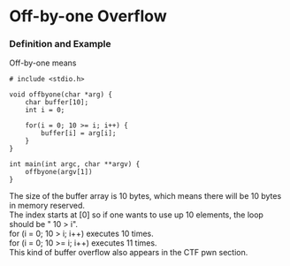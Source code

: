 # Off-by-one Overflow
### **Definition and Example**
Off-by-one means

```
# include <stdio.h>

void offbyone(char *arg) {
    char buffer[10];
    int i = 0;

    for(i = 0; 10 >= i; i++) {
        buffer[i] = arg[i];
    }
}

int main(int argc, char **argv) {
    offbyone(argv[1])
}
```

The size of the buffer array is 10 bytes, which means there will be 10 bytes in memory reserved.<br>
The index starts at [0] so if one wants to use up 10 elements, the loop should be " 10 > i".<br>
for (i = 0;  10 > i; i++) executes 10 times.<br>
for (i = 0; 10 >= i; i++) executes 11 times.<br>
This kind of buffer overflow also appears in the CTF pwn section.<br>